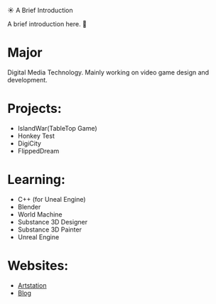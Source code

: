 :sunny: A Brief Introduction

<!--
**ChaelKenvin/ChaelKenvin** is a ✨ _special_ ✨ repository because its `README.md` (this file) appears on your GitHub profile.
-->

A brief introduction here. :eyes:

# Major
Digital Media Technology.
Mainly working on video game design and development.

# Projects:
* IslandWar(TableTop Game)
* Honkey Test
* DigiCity
* FlippedDream

# Learning:
* C++ (for Uneal Engine)
* Blender
* World Machine
* Substance 3D Designer
* Substance 3D Painter
* Unreal Engine

# Websites:
* [Artstation](https://www.artstation.com/chaelkenway2001)
* [Blog](https://chaelkenway.wordpress.com)
